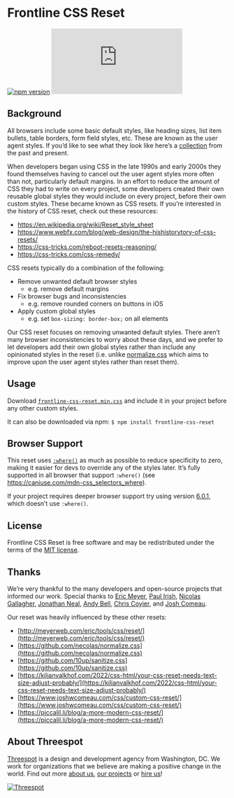 # Frontline CSS Reset
[![npm version](https://badge.fury.io/js/frontline-css-reset.svg)](https://badge.fury.io/js/frontline-css-reset) ![gzip file size](https://badge-size.herokuapp.com/Threespot/frontline-css-reset/master/dist/frontline-css-reset.min.css?compression=gzip)

## Background

All browsers include some basic default styles, like heading sizes, list item bullets, table borders, form field styles, etc. These are known as the user agent styles. If you’d like to see what they look like here’s a [collection](https://meiert.com/en/blog/user-agent-style-sheets/) from the past and present.

When developers began using CSS in the late 1990s and early 2000s they found themselves having to cancel out the user agent styles more often than not, particularly default margins. In an effort to reduce the amount of CSS they had to write on every project, some developers created their own reusable global styles they would include on every project, before their own custom styles. These became known as CSS resets. If you’re interested in the history of CSS reset, check out these resources:

- https://en.wikipedia.org/wiki/Reset_style_sheet
- https://www.webfx.com/blog/web-design/the-hishistorytory-of-css-resets/
- https://css-tricks.com/reboot-resets-reasoning/
- https://css-tricks.com/css-remedy/

CSS resets typically do a combination of the following:

- Remove unwanted default browser styles
  - e.g. remove default margins
- Fix browser bugs and inconsistencies
  - e.g. remove rounded corners on buttons in iOS
- Apply custom global styles
  - e.g. set `box-sizing: border-box;` on all elements

Our CSS reset focuses on removing unwanted default styles. There aren’t many browser inconsistencies to worry about these days, and we prefer to let developers add their own global styles rather than include any opinionated styles in the reset (i.e. unlike [normalize.css](https://nicolasgallagher.com/about-normalize-css/) which aims to improve upon the user agent styles rather than reset them).

## Usage

Download [`frontline-css-reset.min.css`](dist/frontline-css-reset.min.css) and include it in your project before any other custom styles.

It can also be downloaded via npm: `$ npm install frontline-css-reset`

## Browser Support

This reset uses [`:where()`](https://developer.mozilla.org/en-US/docs/Web/CSS/:where) as much as possible to reduce specificity to zero, making it easier for devs to override any of the styles later. It’s fully supported in all browser that support `:where()` (see https://caniuse.com/mdn-css_selectors_where).

If your project requires deeper browser support try using version [6.0.1](https://github.com/Threespot/frontline-css-reset/releases/tag/v6.0.1), which doesn’t use `:where()`.

## License

Frontline CSS Reset is free software and may be redistributed under the terms of the [MIT license](https://github.com/Threespot/frontline-css-reset/blob/master/LICENSE.md).

## Thanks

We’re very thankful to the many developers and open-source projects that informed our work. Special thanks to [Eric Meyer](https://meyerweb.com/eric/), [Paul Irish](https://www.paulirish.com), [Nicolas Gallagher](https://nicolasgallagher.com), [Jonathan Neal](https://jonneal.dev), [Andy Bell](https://piccalil.li), [Chris Coyier](https://chriscoyier.net), and [Josh Comeau](https://www.joshwcomeau.com).

Our reset was heavily influenced by these other resets:

- [http://meyerweb.com/eric/tools/css/reset/](http://meyerweb.com/eric/tools/css/reset/)
- [https://github.com/necolas/normalize.css](https://github.com/necolas/normalize.css)
- [https://github.com/10up/sanitize.css](https://github.com/10up/sanitize.css)
- [https://kilianvalkhof.com/2022/css-html/your-css-reset-needs-text-size-adjust-probably/](https://kilianvalkhof.com/2022/css-html/your-css-reset-needs-text-size-adjust-probably/)
- [https://www.joshwcomeau.com/css/custom-css-reset/](https://www.joshwcomeau.com/css/custom-css-reset/)
- [https://piccalil.li/blog/a-more-modern-css-reset/](https://piccalil.li/blog/a-more-modern-css-reset/)


## About Threespot

[Threespot](https://www.threespot.com) is a design and development agency from Washington, DC. We work for organizations that we believe are making a positive change in the world. Find out more [about us](https://www.threespot.com/about-us), [our projects](https://www.threespot.com/our-work) or [hire us](https://www.threespot.com/contact-us)!

[![Threespot](https://avatars3.githubusercontent.com/u/370822?v=3&s=100)](https://www.threespot.com)
